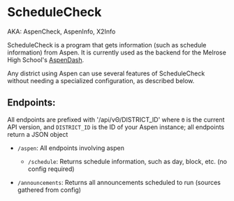 # ScheduleCheck
AKA: AspenCheck, AspenInfo, X2Info

ScheduleCheck is a program that gets information (such as schedule information) from Aspen. It is currently used as the backend for the Melrose High School's [AspenDash](https://aspen.studenttech.tk). 

Any district using Aspen can use several features of ScheduleCheck without needing a specialized configuration, as described below.

## Endpoints:
All endpoints are prefixed with '/api/vΘ/DISTRICT_ID' where `Θ` is the current API version, and `DISTRICT_ID` is the ID of your Aspen instance; all endpoints return a JSON object

* `/aspen`: All endpoints involving aspen
  * `/schedule`: Returns schedule information, such as day, block, etc. (no config required)

* `/announcements`: Returns all announcements scheduled to run (sources gathered from config)
